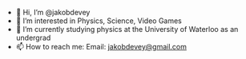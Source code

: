 - 👋 Hi, I’m @jakobdevey
- 👀 I’m interested in Physics, Science, Video Games
- 🌱 I’m currently studying physics at the University of Waterloo as an undergrad
- 📫 How to reach me: Email: jakobdevey@gmail.com

<!---
jakobdevey/jakobdevey is a ✨ special ✨ repository because its `README.md` (this file) appears on your GitHub profile.
You can click the Preview link to take a look at your changes.
--->
